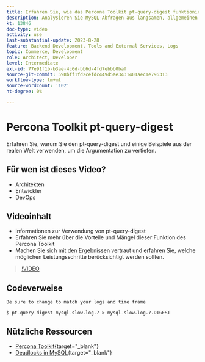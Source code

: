 ```yaml
---
title: Erfahren Sie, wie das Percona Toolkit pt-query-digest funktioniert und warum es verwendet wird.
description: Analysieren Sie MySQL-Abfragen aus langsamen, allgemeinen und binären Protokolldateien. Es kann auch Abfragen aus "SHOW PROCESSLIST"und MySQL-Protokolldaten aus tcpdump analysieren.
kt: 13846
doc-type: video
activity: use
last-substantial-update: 2023-8-28
feature: Backend Development, Tools and External Services, Logs
topic: Commerce, Development
role: Architect, Developer
level: Intermediate
exl-id: 77e91f1b-b3ae-4c6d-bb6d-4fd7ebbb0baf
source-git-commit: 598bff1fd2cefdc449d5ae3431401aec1e796313
workflow-type: tm+mt
source-wordcount: '102'
ht-degree: 0%

---
```


# Percona Toolkit pt-query-digest

Erfahren Sie, warum Sie den pt-query-digest und einige Beispiele aus der realen Welt verwenden, um die Argumentation zu vertiefen.

## Für wen ist dieses Video?

- Architekten
- Entwickler
- DevOps

## Videoinhalt

- Informationen zur Verwendung von pt-query-digest
- Erfahren Sie mehr über die Vorteile und Mängel dieser Funktion des Percona Toolkit
- Machen Sie sich mit den Ergebnissen vertraut und erfahren Sie, welche möglichen Leistungsschritte berücksichtigt werden sollten.

>[!VIDEO](https://video.tv.adobe.com/v/3423480?learn=on)

## Codeverweise

```MYSQL
Be sure to change to match your logs and time frame

$ pt-query-digest mysql-slow.log.7 > mysql-slow.log.7.DIGEST
```

## Nützliche Ressourcen

- [Percona Toolkit](https://docs.percona.com/percona-toolkit/pt-query-digest.html){target="_blank"}
- [Deadlocks in MySQL](https://experienceleague.adobe.com/docs/commerce-knowledge-base/kb/troubleshooting/database/deadlocks-in-mysql.html){target="_blank"}
